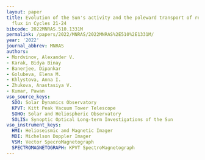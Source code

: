```yaml
---
layout: paper
title: Evolution of the Sun's activity and the poleward transport of remnant magnetic
  flux in Cycles 21-24
bibcode: 2022MNRAS.510.1331M
permalink: /papers/2022/MNRAS/2022MNRAS%2E510%2E1331M/
year: '2022'
journal_abbrev: MNRAS
authors:
- Mordvinov, Alexander V.
- Karak, Bidya Binay
- Banerjee, Dipankar
- Golubeva, Elena M.
- Khlystova, Anna I.
- Zhukova, Anastasiya V.
- Kumar, Pawan
vso_source_keys:
  SDO: Solar Dynamics Observatory
  KPVT: Kitt Peak Vacuum Tower Telescope
  SOHO: Solar and Heliospheric Observatory
  SOLIS: Synoptic Optical Long-term Investigations of the Sun
vso_instrument_keys:
  HMI: Helioseismic and Magnetic Imager
  MDI: Michelson Doppler Imager
  VSM: Vector SpecroMagnetograph
  SPECTROMAGNETOGRAPH: KPVT SpectroMagnetograph
---
```


